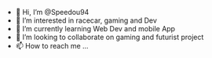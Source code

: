 - 👋 Hi, I’m @Speedou94
- 👀 I’m interested in racecar, gaming and Dev
- 🌱 I’m currently learning Web Dev and mobile App
- 💞️ I’m looking to collaborate on gaming and futurist project
- 📫 How to reach me ...

<!---
Speedou94/Speedou94 is a ✨ special ✨ repository because its `README.md` (this file) appears on your GitHub profile.
You can click the Preview link to take a look at your changes.
--->
